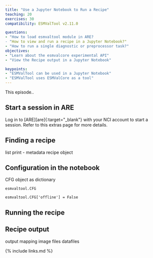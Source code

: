 ```yaml
---
title: "Use a Jupyter Notebook to Run a Recipe"
teaching: 20
exercises: 30
compatibility: ESMValTool v2.11.0

questions:
- "How to load esmvaltool module in ARE?
- "How to view and run a recipe in a Jupyter Notebook?"
- "How to run a single diagnostic or preprocessor task?"
objectives:
- "Learn about the esmvalcore experimental API"
- "View the Recipe output in a Jupyter Notebook"

keypoints:
- "ESMValTool can be used in a Jupyter Notebook"
- "ESMValTool uses ESMValCore as a tool"
---
```


This episode..

## Start a session in ARE
Log in to [ARE][are]{:target="_blank"} with your NCI account to start a session.
Refer to this extras page for more details.

## Finding a recipe
list
print - metadata
recipe object

## Configuration in the notebook
CFG object as dictionary
```
esmvaltool.CFG

esmvaltool.CFG['offline'] = False
```

## Running the recipe


## Recipe output
output mapping
image files
datafiles


{% include links.md %}
